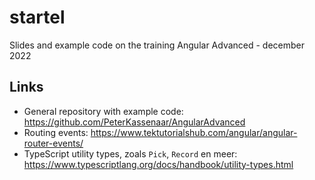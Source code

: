 # startel
Slides and example code on the training Angular Advanced - december 2022

## Links
- General repository with example code: https://github.com/PeterKassenaar/AngularAdvanced
- Routing events: https://www.tektutorialshub.com/angular/angular-router-events/
- TypeScript utility types, zoals `Pick`, `Record` en meer: https://www.typescriptlang.org/docs/handbook/utility-types.html
